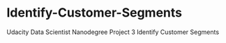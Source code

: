 # Identify-Customer-Segments
Udacity Data Scientist Nanodegree Project 3 Identify Customer Segments
